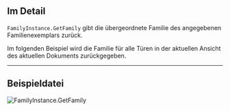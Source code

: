 ## Im Detail
`FamilyInstance.GetFamily` gibt die übergeordnete Familie des angegebenen Familienexemplars zurück.

Im folgenden Beispiel wird die Familie für alle Türen in der aktuellen Ansicht des aktuellen Dokuments zurückgegeben.
___
## Beispieldatei

![FamilyInstance.GetFamily](./Revit.Elements.FamilyInstance.GetFamily_img.jpg)

